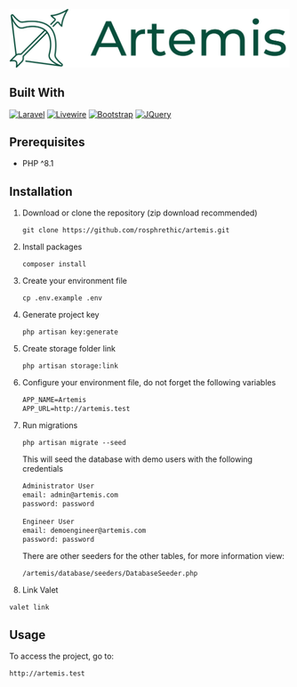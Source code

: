 ![Alt text](logo-2.svg)

## Built With

[![Laravel][Laravel.com]][Laravel-url]
[![Livewire][Livewire.com]][Livewire-url]
[![Bootstrap][Bootstrap.com]][Bootstrap-url]
[![JQuery][JQuery.com]][JQuery-url]

[Laravel.com]: https://img.shields.io/badge/Laravel-FF2D20?style=for-the-badge&logo=laravel&logoColor=white
[Laravel-url]: https://laravel.com

[Livewire.com]: https://img.shields.io/badge/Livewire-fb6fa9?style=for-the-badge&logo=livewire&logoColor=white
[Livewire-url]: https://jquery.com

[Bootstrap.com]: https://img.shields.io/badge/Bootstrap-563D7C?style=for-the-badge&logo=bootstrap&logoColor=white
[Bootstrap-url]: https://getbootstrap.com

[JQuery.com]: https://img.shields.io/badge/jQuery-0769AD?style=for-the-badge&logo=jquery&logoColor=white
[JQuery-url]: https://jquery.com

## Prerequisites

* PHP ^8.1

## Installation

1. Download or clone the repository (zip download recommended)
    ```
    git clone https://github.com/rosphrethic/artemis.git
    ```

1. Install packages
   ```
   composer install
   ```

1. Create your environment file
   ```
   cp .env.example .env
   ```

1. Generate project key
   ```
   php artisan key:generate
   ```

1. Create storage folder link
   ```
   php artisan storage:link
   ```

1. Configure your environment file, do not forget the following variables
    ```
    APP_NAME=Artemis
    APP_URL=http://artemis.test
    ```

1. Run migrations
   ```
   php artisan migrate --seed
   ```

   This will seed the database with demo users with the following credentials
   ```
   Administrator User
   email: admin@artemis.com
   password: password
   
   Engineer User  
   email: demoengineer@artemis.com
   password: password
   ```

   There are other seeders for the other tables, for more information view:
    ```
    /artemis/database/seeders/DatabaseSeeder.php
    ```
   
1.  Link Valet
   ```
   valet link
   ```

## Usage

To access the project, go to:

   ```
   http://artemis.test
   ```
